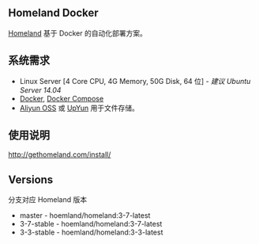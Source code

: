 Homeland Docker
-----------------

[Homeland](http://gethomeland.com) 基于 Docker 的自动化部署方案。

## 系统需求

- Linux Server [4 Core CPU, 4G Memory, 50G Disk, 64 位] - _建议 Ubuntu Server 14.04_
- [Docker](https://www.docker.com/), [Docker Compose](https://docs.docker.com/compose/)
- [Aliyun OSS](https://www.aliyun.com/product/oss) 或 [UpYun](https://www.upyun.com) 用于文件存储。

## 使用说明

http://gethomeland.com/install/

## Versions

分支对应 Homeland 版本

- master - hoemland/homeland:3-7-latest
- 3-7-stable - hoemland/homeland:3-7-latest
- 3-3-stable - hoemland/homeland:3-3-latest
